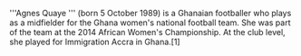 '''Agnes Quaye ''' (born 5 October 1989) is a Ghanaian footballer who plays as a midfielder for the Ghana women's national football team. She was part of the team at the 2014 African Women's Championship. At the club level, she played for Immigration Accra in Ghana.[1]
